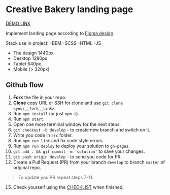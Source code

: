 # Creative Bakery landing page
[DEMO LINK](https://olehmarushchak.github.io/layout_creativeBakery/)

Implement landing page according to [Figma design](https://www.figma.com/file/dY3izAm0Vspsmra4lQWQIP/Bakerlab-FE-students?node-id=0%3A1)  

Stack use in project: 
-BEM
-SCSS
-HTML
-JS

- The design 1440px
- Desktop 1280px
- Tablet 640px
- Mobile (> 320px)


## Github flow
1. **Fork** the file in your repo.
2. **Clone** copy URL or SSH for clone and use  `git clone <your__fork__link>`.
3. Run `npm install` (or just `npm i`).
4. Run `npm start`.
5. Open one more terminal window for the next steps.
6. `git checkout -b develop` - to create new branch and switch on it.
7. Write you code in `src` folder.
8. Run `npm run lint` and fix code style errors.
9. Run `npm run deploy` to deploy your solution to `gh-pages`.
10. `git add . && git commit -m 'solution'` to save your changes.
11. `git push origin develop` - to send you code for PR.
12. Create a Pull Request (PR) from your branch `develop` to branch `master` of original repo.

> To update you PR repeat steps 7-11.

15. Check yourself using the [CHECKLIST](https://github.com/mate-academy/layout_creativeBakery/blob/master/checklist.md) when finished;
